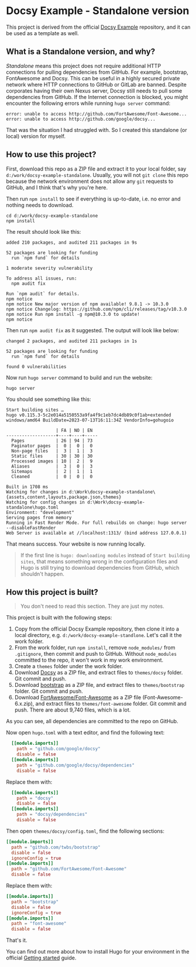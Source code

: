 # Docsy Example - Standalone version

This project is derived from the official [Docsy Example](https://github.com/google/docsy-example) repository, and it can be used as a template as well.

## What is a Standalone version, and why?

*Standalone* means this project does not require additional HTTP connections for pulling dependencies from GitHub. For example, bootstrap, FontAwesome and Docsy. This can be useful in a highly secured private network where HTTP connections to GitHub or GitLab are banned. Despite corporates having their own Nexus server, Docsy still needs to pull some dependencies from GitHub. If the Internet connection is blocked, you might encounter the following errors while running `hugo server` command:

```console
error: unable to access http://github.com/FortAwesome/Font-Awesome...
error: unable to access http://github.com/google/docsy...
```

That was the situation I had struggled with. So I created this standalone (or local) version for myself. 

## How to use this project?

First, download this repo as a ZIP file and extract it to your local folder, say `d:/work/docsy-example-standalone`. Usually, you will not `git clone` this repo because the network environment does not allow any `git` requests to GitHub, and I think that's why you're here.

Then run `npm install` to see if everything is up-to-date, i.e. no error and nothing needs to download.

```
cd d:/work/docsy-example-standalone
npm install
```

The result should look like this:

```console
added 210 packages, and audited 211 packages in 9s

52 packages are looking for funding
  run `npm fund` for details

1 moderate severity vulnerability

To address all issues, run:
  npm audit fix

Run `npm audit` for details.
npm notice
npm notice New major version of npm available! 9.8.1 -> 10.3.0
npm notice Changelog: https://github.com/npm/cli/releases/tag/v10.3.0
npm notice Run npm install -g npm@10.3.0 to update!
npm notice
```

Then run `npm audit fix` as it suggested. The output will look like below:

```console
changed 2 packages, and audited 211 packages in 1s

52 packages are looking for funding
  run `npm fund` for details

found 0 vulnerabilities
```

Now run `hugo server` command to build and run the website:

```
hugo server
```

You should see something like this:

```console
Start building sites …
hugo v0.115.3-5c2e014a5150553a9fa4f9c1eb7dc4db89c0f1ab+extended windows/amd64 BuildDate=2023-07-13T16:11:34Z VendorInfo=gohugoio

                   | FA | NO | EN
-------------------+----+----+-----
  Pages            | 26 | 94 | 73
  Paginator pages  |  0 |  0 |  0
  Non-page files   |  3 |  1 |  3
  Static files     | 30 | 30 | 30
  Processed images | 10 |  2 |  9
  Aliases          |  3 |  0 |  3
  Sitemaps         |  2 |  1 |  1
  Cleaned          |  0 |  0 |  0

Built in 1708 ms
Watching for changes in d:\Work\docsy-example-standalone\{assets,content,layouts,package.json,themes}
Watching for config changes in d:\Work\docsy-example-standalone\hugo.toml
Environment: "development"
Serving pages from memory
Running in Fast Render Mode. For full rebuilds on change: hugo server --disableFastRender
Web Server is available at //localhost:1313/ (bind address 127.0.0.1)
```

That means success. Your website is now running locally.

> If the first line is `hugo: downloading modules` instead of `Start building sites`, that means something wrong in the configuration files and Hugo is still trying to download dependencies from GitHub, which shouldn't happen.

## How this project is built?

> You don't need to read this section. They are just my notes.

This project is built with the following steps:

1. Copy from the official Docsy Example repository, then clone it into a local directory, e.g. `d:/work/docsy-example-standlone`. Let's call it the work folder.
2. From the work folder, run `npm install`, remove `node_modules/` from `.gitignore`, then commit and push to GitHub. Without `node_modules` committed to the repo, it won't work in my work environment.
3. Create a `themes` folder under the work folder.
4. Download [Docsy](https://github.com/google/docsy) as a ZIP file, and extract files to `themes/docsy` folder. Git commit and push.
5. Download [bootstrap](https://github.com/twbs/bootstrap) as a ZIP file, and extract files to `themes/bootstrap` folder. Git commit and push.
6. Download [FortAwesome/Font-Awesome](https://github.com/FortAwesome/Font-Awesome) as a ZIP file (Font-Awesome-6.x.zip), and extract files to `themes/font-awesome` folder. Git commit and push. There are about 9,740 files, which is a lot.
 
As you can see, all dependencies are committed to the repo on GitHub.

Now open `hugo.toml` with a text editor, and find the following text:

```toml
  [[module.imports]]
    path = "github.com/google/docsy"
    disable = false
  [[module.imports]]
    path = "github.com/google/docsy/dependencies"
    disable = false
```

Replace them with:

```toml
  [[module.imports]]
    path = "docsy"
    disable = false
  [[module.imports]]
    path = "docsy/dependencies"
    disable = false
```

Then open `themes/docsy/config.toml`, find the following sections:

```toml
[[module.imports]]
  path = "github.com/twbs/bootstrap"
  disable = false
  ignoreConfig = true
[[module.imports]]
  path = "github.com/FortAwesome/Font-Awesome"
  disable = false
```

Replace them with:

```toml
[[module.imports]]
  path = "bootstrap"
  disable = false
  ignoreConfig = true
[[module.imports]]
  path = "font-awesome"
  disable = false
```

That's it.

You can find out more about how to install Hugo for your environment in the official [Getting started](https://www.docsy.dev/docs/getting-started/#prerequisites-and-installation) guide.

